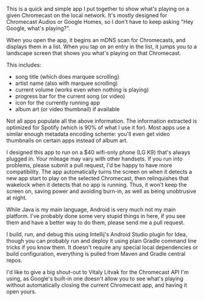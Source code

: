 This is a quick and simple app I put together to show what's playing on a given Chromecast on the local network. It's mostly designed for Chromecast Audios or Google Homes, so I don't have to keep asking "Hey Google, what's playing?".

When you open the app, it begins an mDNS scan for Chromecasts, and displays them in a list. When you tap on an entry in the list, it jumps you to a landscape screen that shows you what's playing on that Chromecast.

This includes:
* song title (which does marquee scrolling)
* artist name (also with marquee scrolling)
* current volume (works even when nothing is playing)
* progress bar for the current song (or video)
* icon for the currently running app
* album art (or video thumbnail) if available

Not all apps populate all the above information. The information extracted is optimized for Spotify (which is 90% of what I use it for). Most apps use a similar enough metadata encoding scheme: you'll even get video thumbnails on certain apps instead of album art.

I designed this app to run on a $40 wifi-only phone (LG K9) that's always plugged in. Your mileage may vary with other handsets. If you run into problems, please submit a pull request, I'd be happy to have more compatibility. The app automatically turns the screen on when it detects a new app start to play on the selected Chromecast, then relinquishes that wakelock when it detects that no app is running. Thus, it won't keep the screen on, saving power and avoiding burn-in, as well as being unobtrusive at night.

While Java is my main language, Android is very much not my main platform. I've probably done some very stupid things in here, if you see them and have a better way to do them, please send me a pull request.

I build, run, and debug this using Intellij's Android Studio plugin for Idea, though you can probably run and deploy it using plain Gradle command line tricks if you know them. It doesn't require any special local dependencies or build configuration, everything is pulled from Maven and Gradle central repos.

I'd like to give a big shout-out to Vitaly Litvak for the Chromecast API I'm using, as Google's built-in one doesn't allow you to see what's playing without automatically closing the current Chromecast app, and having it open yours. 
